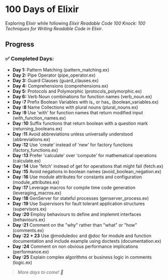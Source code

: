 # 100 Days of Elixir

Exploring Elixir while following *Elixir Readable Code 100 Knock: 100 Techniques for Writing Readable Code in Elixir*.

## Progress

### ✅ Completed Days:
- **Day 1:** Pattern Matching (pattern_matching.ex)
- **Day 2:** Pipe Operator (pipe_operator.ex)
- **Day 3:** Guard Clauses  (guard_clauses.ex)
- **Day 4:** Comprehensions  (comprehensions.ex)
- **Day 5:** Protocols and Polymorphic (protocols_polymorphic.ex)
- **Day 6:** Verb Noun combinations for function names  (verb_noun.ex)
- **Day :7** Prefix Boolean Variables with is_ or has_ (boolean_variables.ex)
- **Day :8** Name Collections with plural nouns (plural_nouns.ex)
- **Day :9** Use 'with' for function names that return modified input (with_function_names.ex)
- **Day :10** Suffix functions that return boolean with a question mark (returning_booleans.ex)
- **Day :11** Avoid abbreviations unless universally understood (abbreviations.ex)
- **Day :12** Use 'create' instead of 'new' for factory functions (factory_functions.ex)
- **Day :13** Prefer 'calculate' over 'compute' for mathematical operations (calculate.ex)
- **Day :14** Use 'fetch' instead of get for operations that might fail (fetch.ex)
- **Day :15** Avoid negations in boolean names (avoid_boolean_negation.ex)
- **Day :16** Use module attributes for constants and configuration (module_attributes.ex)
- **Day :17** Leverage macros for compile time code generation (leveraging_macros.ex)
- **Day :18** GenServer for stateful processes (genserver_process.ex)
- **Day :19** Use Supervisors for fault tolerant application structures (supervisors.ex)
- **Day :20** Employ behaviours to define and implemnt interfaces (behaviours.ex)
- **Day :21** Comment on the "why" rather than "what" or "how" (comments.ex)
- **Day :22 + 23** Use @moduledoc and @doc for module and function documentation and include example using doctests (documentation.ex)
- **Day :24** Comment on non obvious performance implications (performance.ex)
- **Day :25** Explain complex algorithms or business logic in comments (logic.ex)






> *More days to come! 🚀*
